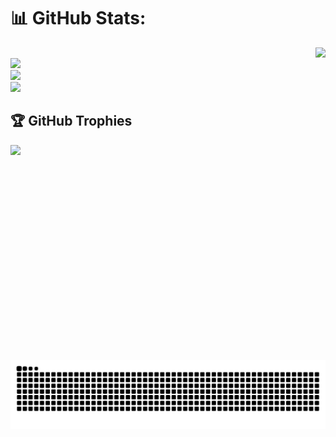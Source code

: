 # 📊 GitHub Stats:
<img align="right" height="500" src="https://i.imgur.com/bcADk2U.png"  /><br />
![](https://github-readme-stats.vercel.app/api?username=mintzic&theme=codeSTACKr&hide_border=true&include_all_commits=true&count_private=true)<br/>
![](https://github-readme-streak-stats.herokuapp.com/?user=mintzic&theme=codeSTACKr&hide_border=true)<br/>
![](https://github-readme-stats.vercel.app/api/top-langs/?username=mintzic&theme=codeSTACKr&hide_border=true&include_all_commits=true&count_private=true&layout=compact)

## 🏆 GitHub Trophies
![](https://github-profile-trophy.vercel.app/?username=mintzic&theme=radical&no-frame=false&no-bg=true&margin-w=4)
<img src="https://raw.githubusercontent.com/mintzic/mintzic/output/snake.svg" alt="Snake animation" />
